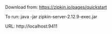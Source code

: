 Download from: https://zipkin.io/pages/quickstart

To run: java -jar zipkin-server-2.12.9-exec.jar

URL: http://localhost:9411